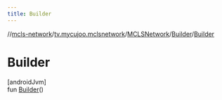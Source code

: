 ```yaml
---
title: Builder
---
```

//[mcls-network](../../../../index.html)/[tv.mycujoo.mclsnetwork](../../index.html)/[MCLSNetwork](../index.html)/[Builder](index.html)/[Builder](-builder.html)



# Builder



[androidJvm]\
fun [Builder](-builder.html)()





